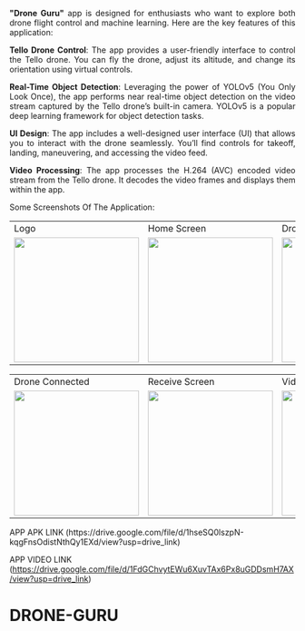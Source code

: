 <div align="justify">
  
**"Drone Guru"** app is designed for enthusiasts who want to explore both drone flight control and machine learning. Here are the key features of this application:


**Tello Drone Control**: The app provides a user-friendly interface to control the Tello drone. You can fly the drone, adjust its altitude, and change its orientation using virtual controls.

**Real-Time Object Detection**: Leveraging the power of YOLOv5 (You Only Look Once), the app performs near real-time object detection on the video stream captured by the Tello drone’s built-in camera. YOLOv5 is a popular deep learning framework for object detection tasks.

**UI Design**: The app includes a well-designed user interface (UI) that allows you to interact with the drone seamlessly. You’ll find controls for takeoff, landing, maneuvering, and accessing the video feed.

**Video Processing**: The app processes the H.264 (AVC) encoded video stream from the Tello drone. It decodes the video frames and displays them within the app.

</div>


Some Screenshots Of The Application: 
<p align="center" float="left">
<table>
  <tr>
    <td>Logo</td>
    <td>Home Screen</td>
    <td>Drone Controller Screen</td>
  </tr>
  <tr>
    <td><img src="https://github.com/MuditAggarwal1/DRONE-GURU/assets/135834440/55501125-9486-46f1-b6e4-f628286b97f0" width="220"></td>
    <td><img src="https://github.com/MuditAggarwal1/DRONE-GURU/assets/135834440/acdf322e-f9de-415b-a317-ad8db5dbaf8f" width="220"></td>
    <td><img src="https://github.com/MuditAggarwal1/DRONE-GURU/assets/135834440/5c8ff5ba-dceb-49b9-a789-0eddb7c843f6" width="220"></td>
  </tr>
 </table>
 <table>
  <tr>
    <td>Drone Connected</td>
    <td>Receive Screen</td>
    <td>Video On</td>
  </tr>
  <tr>
    <td><img src="https://github.com/MuditAggarwal1/DRONE-GURU/assets/135834440/74df12d5-2fcf-4d44-be99-dfa9c87cfbe2" width="220"></td>
    <td><img src="https://user-images.githubusercontent.com/54005333/147682399-7f6ba8ba-0805-4797-9af1-8994707c9adb.png" width="220"></td>
    <td><img src="https://github.com/MuditAggarwal1/DRONE-GURU/assets/135834440/d89e2e2f-217a-4995-a858-24312321e0f0" width="220"></td>
  </tr>
 </table>
 </p>
 APP APK LINK  (https://drive.google.com/file/d/1hseSQ0lszpN-kqgFnsOdistNthQy1EXd/view?usp=drive_link)
 
 APP VIDEO LINK (https://drive.google.com/file/d/1FdGChvytEWu6XuvTAx6Px8uGDDsmH7AX/view?usp=drive_link)

 
# DRONE-GURU
